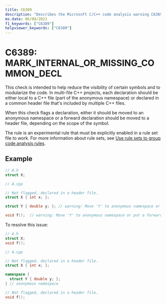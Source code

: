 ```yaml
---
title: C6389
description: "Describes the Microsoft C/C++ code analysis warning C6389, its causes, and how to address it."
ms.date: 06/09/2021
f1_keywords: ["C6389"]
helpviewer_keywords: ["C6389"]
---
```


# C6389: MARK_INTERNAL_OR_MISSING_COMMON_DECL

This check is intended to help reduce the visibility of certain symbols and to modularize the code. In multi-file C++ projects, each declaration should be either local to a C++ file (part of the anonymous namespace) or declared in a common header file that's included by multiple C++ files.

When this check flags a declaration, either it should be moved to an anonymous namespace or a forward declaration should be moved to a header file, depending on the scope of the symbol.

The rule is an experimental rule that must be explicitly enabled in a rule set file to work. For more information about rule sets, see [Use rule sets to group code analysis rules](/visualstudio/code-quality/using-rule-sets-to-group-code-analysis-rules).

## Example

```cpp
// A.h
struct X;

// A.cpp

// Not flagged, declared in a header file.
struct X { int x; };

struct Y { double y; }; // warning: Move 'Y' to anonymous namespace or put a forward declaration in a common header included in this file.

void f();  // warning: Move 'Y' to anonymous namespace or put a forward declaration in a common header included in this file.
```

To resolve this issue:

```cpp
// A.h
struct X;
void f();

// A.cpp

// Not flagged, declared in a header file.
struct X { int x; };

namespace {
  struct Y { double y; };
} // anonymous namespace

// Not flagged, declared in a header file.
void f(); 

```

